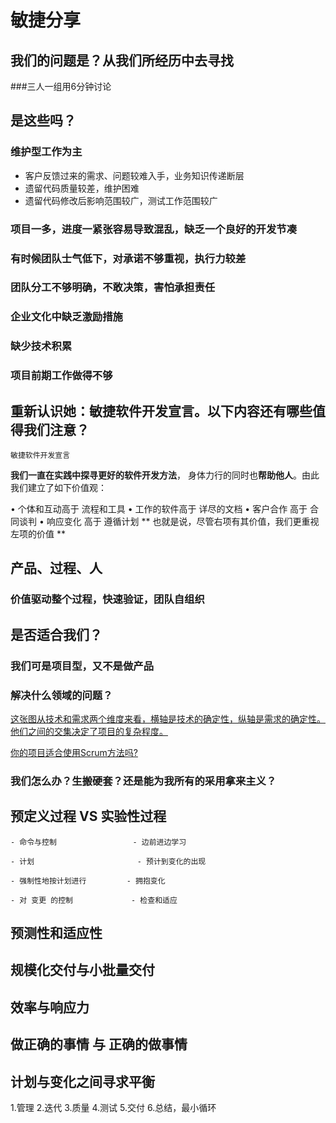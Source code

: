 # 敏捷分享
## 我们的问题是？从我们所经历中去寻找
###三人一组用6分钟讨论

## 是这些吗？

### 维护型工作为主
 - 客户反馈过来的需求、问题较难入手，业务知识传递断层
 - 遗留代码质量较差，维护困难
 - 遗留代码修改后影响范围较广，测试工作范围较广

### 项目一多，进度一紧张容易导致混乱，缺乏一个良好的开发节凑

### 有时候团队士气低下，对承诺不够重视，执行力较差

### 团队分工不够明确，不敢决策，害怕承担责任

### 企业文化中缺乏激励措施

### 缺少技术积累

### 项目前期工作做得不够


## 重新认识她：敏捷软件开发宣言。以下内容还有哪些值得我们注意？

    敏捷软件开发宣言 
**我们一直在实践中探寻更好的软件开发方法**，
身体力行的同时也**帮助他人**。由此我们建立了如下价值观：

• 个体和互动高于 流程和工具
• 工作的软件高于 详尽的文档
• 客户合作 高于 合同谈判
• 响应变化 高于 遵循计划
** 也就是说，尽管右项有其价值，我们更重视左项的价值 **


## 产品、过程、人

### 价值驱动整个过程，快速验证，团队自组织


## 是否适合我们？

### 我们可是项目型，又不是做产品

### 解决什么领域的问题？

[这张图从技术和需求两个维度来看，横轴是技术的确定性，纵轴是需求的确定性。他们之间的交集决定了项目的复杂程度。](http://mmbiz.qpic.cn/mmbiz_jpg/j93E7c8sRVoia7CyzhLYxdJHWDsIrasBfNY8ibAgKn2O8c1P7Uf4LEoSbGe8LCCRVPNxM0PoiaQbHdYZm4jJHXncw/640?wx_fmt=jpeg&tp=webp&wxfrom=5&wx_lazy=1)

[你的项目适合使用Scrum方法吗?](http://mp.weixin.qq.com/s?__biz=MzA5Mzc4NTAyOA==&mid=2654279384&idx=2&sn=4ddb5328441949e7052088a6324875c1&scene=0#wechat_redirect)


### 我们怎么办？生搬硬套？还是能为我所有的采用拿来主义？

## **预定义过程**      VS        **实验性过程**
    
    - 命令与控制                 - 边前进边学习

    - 计划                       - 预计到变化的出现

    - 强制性地按计划进行         - 拥抱变化

    - 对 变更 的控制             - 检查和适应


## 预测性和适应性

## 规模化交付与小批量交付
## 效率与响应力

## 做正确的事情 与 正确的做事情

## 计划与变化之间寻求平衡

1.管理
2.迭代
3.质量
4.测试
5.交付
6.总结，最小循环
